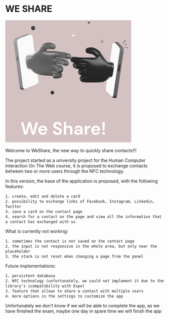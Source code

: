 # WE SHARE 

![Alt text](/App/assets/images/logo.png)


Welcome to WeShare, the new way to quickly share contacts!!!

The project started as a university project for the Human Computer Interaction On The Web course, it is proposed to exchange contacts between two or more users through the NFC technology.

In this version, the base of the application is proposed, with the following features:

    1. create, edit and delete a card 
    2. possibility to exchange links of Facebook, Instagram, Linkedin, Twitter 
    3. save a card on the contact page
    4. search for a contact on the page and view all the information that a contact has exchanged with us

What is currently not working:

    1. sometimes the contact is not saved on the contact page
    2. the input is not responsive in the whole area, but only near the placeholder
    3. the stack is not reset when changing a page from the panel

Future implementations: 

    1. persistent database
    2. NFC technology (unfortunately, we could not implement it due to the library's icompatibility with Expo)
    3. feature that allows to share a contact with multiple users
    4. more options in the settings to customize the app

Unfortunately we don't know if we will be able to complete the app, as we have finished the exam, maybe one day in spare time we will finish the app 
